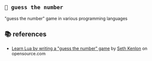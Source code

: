 ## `🔎 guess the number`
"guess the number" game in various programming languages

## 📚 references
- [Learn Lua by writing a "guess the number" game](https://opensource.com/article/20/12/lua-guess-number-game) by [Seth Kenlon](https://opensource.com/users/seth) on opensource.com

